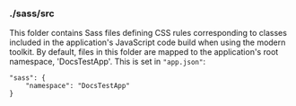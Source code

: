 ### ./sass/src

This folder contains Sass files defining CSS rules corresponding to classes
included in the application's JavaScript code build when using the modern toolkit.
By default, files in this folder are mapped to the application's root namespace, 'DocsTestApp'.
This is set in `"app.json"`:

    "sass": {
        "namespace": "DocsTestApp"
    }